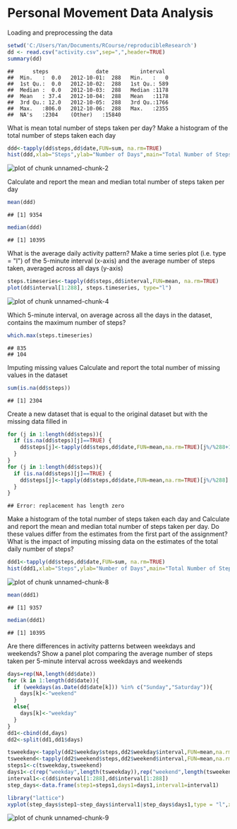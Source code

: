 Personal Movement Data Analysis
========================================================

Loading and preprocessing the data

```r
setwd('C:/Users/Yan/Documents/RCourse/reproducibleResearch')
dd <- read.csv("activity.csv",sep=",",header=TRUE)
summary(dd)
```

```
##      steps               date          interval   
##  Min.   :  0.0   2012-10-01:  288   Min.   :   0  
##  1st Qu.:  0.0   2012-10-02:  288   1st Qu.: 589  
##  Median :  0.0   2012-10-03:  288   Median :1178  
##  Mean   : 37.4   2012-10-04:  288   Mean   :1178  
##  3rd Qu.: 12.0   2012-10-05:  288   3rd Qu.:1766  
##  Max.   :806.0   2012-10-06:  288   Max.   :2355  
##  NA's   :2304    (Other)   :15840
```

What is mean total number of steps taken per day?
Make a histogram of the total number of steps taken each day

```r
ddd<-tapply(dd$steps,dd$date,FUN=sum, na.rm=TRUE)
hist(ddd,xlab="Steps",ylab="Number of Days",main="Total Number of Steps")
```

![plot of chunk unnamed-chunk-2](figure/unnamed-chunk-2.png) 

Calculate and report the mean and median total number of steps taken per day

```r
mean(ddd)
```

```
## [1] 9354
```

```r
median(ddd)
```

```
## [1] 10395
```

What is the average daily activity pattern?
Make a time series plot (i.e. type = "l") of the 5-minute interval (x-axis) and the average number of steps taken, averaged across all days (y-axis)

```r
steps.timeseries<-tapply(dd$steps,dd$interval,FUN=mean, na.rm=TRUE)
plot(dd$interval[1:288], steps.timeseries, type="l") 
```

![plot of chunk unnamed-chunk-4](figure/unnamed-chunk-4.png) 

Which 5-minute interval, on average across all the days in the dataset, contains the maximum number of steps?

```r
which.max(steps.timeseries)
```

```
## 835 
## 104
```

Imputing missing values
Calculate and report the total number of missing values in the dataset

```r
sum(is.na(dd$steps))
```

```
## [1] 2304
```

Create a new dataset that is equal to the original dataset but with the missing data filled in

```r
for (j in 1:length(dd$steps)){
  if (is.na(dd$steps)[j]==TRUE) {
    dd$steps[j]<-tapply(dd$steps,dd$date,FUN=mean,na.rm=TRUE)[j%/%288+1]
  }
}
for (j in 1:length(dd$steps)){
  if (is.na(dd$steps)[j]==TRUE) {
    dd$steps[j]<-tapply(dd$steps,dd$date,FUN=mean,na.rm=TRUE)[j%/%288]
  }
}
```

```
## Error: replacement has length zero
```

Make a histogram of the total number of steps taken each day and Calculate and report the mean and median total number of steps taken per day. Do these values differ from the estimates from the first part of the assignment? What is the impact of imputing missing data on the estimates of the total daily number of steps?

```r
ddd1<-tapply(dd$steps,dd$date,FUN=sum, na.rm=TRUE)
hist(ddd1,xlab="Steps",ylab="Number of Days",main="Total Number of Steps")
```

![plot of chunk unnamed-chunk-8](figure/unnamed-chunk-8.png) 

```r
mean(ddd1)
```

```
## [1] 9357
```

```r
median(ddd1)
```

```
## [1] 10395
```

Are there differences in activity patterns between weekdays and weekends?
Show a panel plot comparing the average number of steps taken per 5-minute interval across weekdays and weekends

```r
days=rep(NA,length(dd$date))
for (k in 1:length(dd$date)){
  if (weekdays(as.Date(dd$date[k])) %in% c("Sunday","Saturday")){
    days[k]<-"weekend"
  }
  else{
    days[k]<-"weekday"
  }
}
dd1<-cbind(dd,days)
dd2<-split(dd1,dd1$days)

tsweekday<-tapply(dd2$weekday$steps,dd2$weekday$interval,FUN=mean,na.rm=TRUE)
tsweekend<-tapply(dd2$weekend$steps,dd2$weekend$interval,FUN=mean,na.rm=TRUE)
steps1<-c(tsweekday,tsweekend)
days1<-c(rep("weekday",length(tsweekday)),rep("weekend",length(tsweekend)))
interval1<-c(dd$interval[1:288],dd$interval[1:288])
step_days<-data.frame(step1=steps1,days1=days1,interval1=interval1)

library("lattice")
xyplot(step_days$step1~step_days$interval1|step_days$days1,type = "l",xlab="interval",ylab="steps",layout=c(1,3))
```

![plot of chunk unnamed-chunk-9](figure/unnamed-chunk-9.png) 
